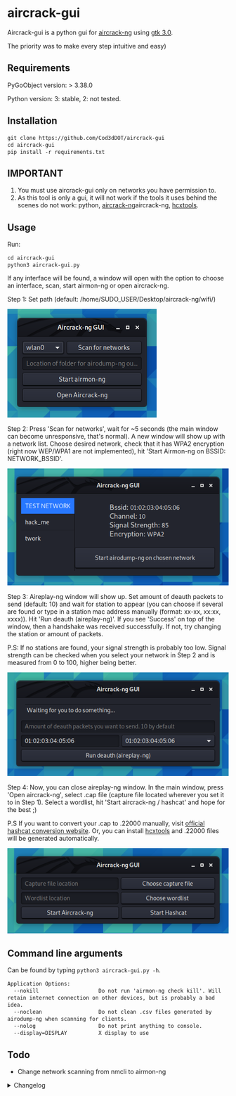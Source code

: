 # aircrack-gui

Aircrack-gui is a python gui for [aircrack-ng](https://www.aircrack-ng.org/) using [gtk 3.0](https://pygobject.readthedocs.io/en/latest/).

The priority was to make every step intuitive and easy)

## Requirements

PyGoObject version: > 3.38.0

Python version: 3: stable, 2: not tested.

## Installation

```
git clone https://github.com/Cod3dDOT/aircrack-gui
cd aircrack-gui
pip install -r requirements.txt
```

## IMPORTANT

1. You must use aircrack-gui only on networks you have permission to.
2. As this tool is only a gui, it will not work if the tools it uses behind the scenes do not work: python, [aircrack-ng](https://www.aircrack-ng.org/)aircrack-ng, [hcxtools](https://github.com/ZerBea/hcxtools).

## Usage 

Run:

```
cd aircrack-gui
python3 aircrack-gui.py
```
If any interface will be found, a window will open with the option to choose an interface, scan, start airmon-ng or open aircrack-ng.

Step 1: Set path (default: /home/SUDO_USER/Desktop/aircrack-ng/wifi/)

![main window](/demo/main_window.png)

Step 2: Press 'Scan for networks', wait for ~5 seconds (the main window can become unresponsive, that's normal). A new window will show up with a network list. Choose desired network, check that it has WPA2 encryption (right now WEP/WPA1 are not implemented), hit 'Start Airmon-ng on BSSID: NETWORK_BSSID'.

![scanning window](/demo/scanning_window.png)

Step 3: Aireplay-ng window will show up. Set amount of deauth packets to send (default: 10) and wait for station to appear (you can choose if several are found or type in a station mac address manually (format: xx-xx, xx:xx, xxxx)). Hit 'Run deauth (aireplay-ng)'. If you see 'Success' on top of the window, then a handshake was received successfully. If not, try changing the station or amount of packets.

P.S: If no stations are found, your signal strength is probably too low. Signal strength can be checked when you select your network in Step 2 and is measured from 0 to 100, higher being better.

![aireplay-ng window](/demo/aireplay-ng_window.png)

Step 4: Now, you can close aireplay-ng window. In the main window, press 'Open aircrack-ng', select .cap file (capture file located wherever you set it to in Step 1). Select a wordlist, hit 'Start aircrack-ng / hashcat' and hope for the best ;)

P.S If you want to convert your .cap to .22000 manually, visit [official hashcat conversion website](https://hashcat.net/cap2hashcat/). Or, you can install [hcxtools](https://github.com/ZerBea/hcxtools) and .22000 files will be generated automatically. 

![aireplay-ng window](/demo/aircrack-ng_window.png)

## Command line arguments

Can be found by typing ```python3 aircrack-gui.py -h```.
```
Application Options:
  --nokill                   Do not run 'airmon-ng check kill'. Will retain internet connection on other devices, but is probably a bad idea.
  --noclean                  Do not clean .csv files generated by airodump-ng when scanning for clients.
  --nolog                    Do not print anything to console.
  --display=DISPLAY          X display to use
```

## Todo

- Change network scanning from nmcli to airmon-ng

<details>
  <summary>Changelog</summary>
  
- 0.0.6 --- Added command line arguments. Files, generated by airodump-ng (.csv, .netxml) are now automatically deleted. Minor log improvements and code formatting.

- 0.0.5 --- Added automatic .cap to .22000 conversion when selecting hashcat and [hcxtools](https://github.com/ZerBea/hcxtools) are installed. Minor ui updates.

- 0.0.4 --- Removed xterm windows (except for aircrack-ng/hashcat), fixed selected station deselecting/changing when updated.

- 0.0.3 --- Hashcat support.

- 0.0.2 --- README.md changes, etc.

- 0.0.1 --- Initial commit.
</details>

